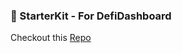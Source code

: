 ### 🌈 StarterKit - For DefiDashboard

Checkout this [Repo](https://github.com/kaymomin/StarterKit-DefiDashboard)




